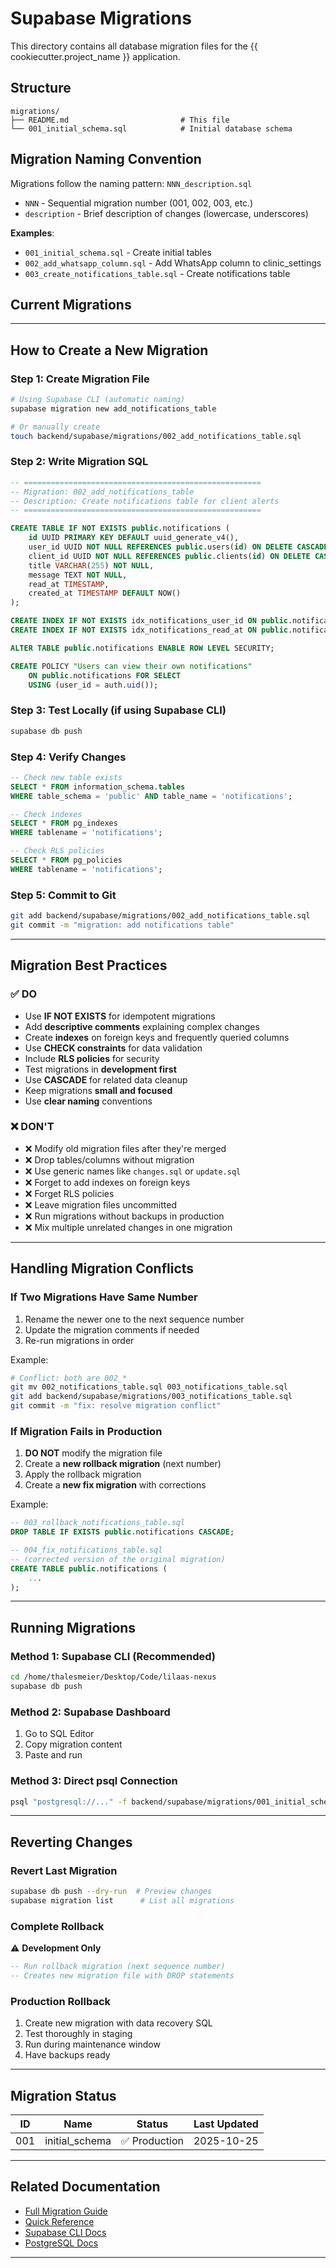 # Supabase Migrations

This directory contains all database migration files for the {{ cookiecutter.project_name }} application.

## Structure

```
migrations/
├── README.md                         # This file
└── 001_initial_schema.sql            # Initial database schema
```

## Migration Naming Convention

Migrations follow the naming pattern: `NNN_description.sql`

- `NNN` - Sequential migration number (001, 002, 003, etc.)
- `description` - Brief description of changes (lowercase, underscores)

**Examples**:
- `001_initial_schema.sql` - Create initial tables
- `002_add_whatsapp_column.sql` - Add WhatsApp column to clinic_settings
- `003_create_notifications_table.sql` - Create notifications table

## Current Migrations

---

## How to Create a New Migration

### Step 1: Create Migration File

```bash
# Using Supabase CLI (automatic naming)
supabase migration new add_notifications_table

# Or manually create
touch backend/supabase/migrations/002_add_notifications_table.sql
```

### Step 2: Write Migration SQL

```sql
-- =====================================================
-- Migration: 002_add_notifications_table
-- Description: Create notifications table for client alerts
-- =====================================================

CREATE TABLE IF NOT EXISTS public.notifications (
    id UUID PRIMARY KEY DEFAULT uuid_generate_v4(),
    user_id UUID NOT NULL REFERENCES public.users(id) ON DELETE CASCADE,
    client_id UUID NOT NULL REFERENCES public.clients(id) ON DELETE CASCADE,
    title VARCHAR(255) NOT NULL,
    message TEXT NOT NULL,
    read_at TIMESTAMP,
    created_at TIMESTAMP DEFAULT NOW()
);

CREATE INDEX IF NOT EXISTS idx_notifications_user_id ON public.notifications(user_id);
CREATE INDEX IF NOT EXISTS idx_notifications_read_at ON public.notifications(read_at);

ALTER TABLE public.notifications ENABLE ROW LEVEL SECURITY;

CREATE POLICY "Users can view their own notifications"
    ON public.notifications FOR SELECT
    USING (user_id = auth.uid());
```

### Step 3: Test Locally (if using Supabase CLI)

```bash
supabase db push
```

### Step 4: Verify Changes

```sql
-- Check new table exists
SELECT * FROM information_schema.tables 
WHERE table_schema = 'public' AND table_name = 'notifications';

-- Check indexes
SELECT * FROM pg_indexes 
WHERE tablename = 'notifications';

-- Check RLS policies
SELECT * FROM pg_policies 
WHERE tablename = 'notifications';
```

### Step 5: Commit to Git

```bash
git add backend/supabase/migrations/002_add_notifications_table.sql
git commit -m "migration: add notifications table"
```

---

## Migration Best Practices

### ✅ DO

- Use **IF NOT EXISTS** for idempotent migrations
- Add **descriptive comments** explaining complex changes
- Create **indexes** on foreign keys and frequently queried columns
- Use **CHECK constraints** for data validation
- Include **RLS policies** for security
- Test migrations in **development first**
- Use **CASCADE** for related data cleanup
- Keep migrations **small and focused**
- Use **clear naming** conventions

### ❌ DON'T

- ❌ Modify old migration files after they're merged
- ❌ Drop tables/columns without migration
- ❌ Use generic names like `changes.sql` or `update.sql`
- ❌ Forget to add indexes on foreign keys
- ❌ Forget RLS policies
- ❌ Leave migration files uncommitted
- ❌ Run migrations without backups in production
- ❌ Mix multiple unrelated changes in one migration

---

## Handling Migration Conflicts

### If Two Migrations Have Same Number

1. Rename the newer one to the next sequence number
2. Update the migration comments if needed
3. Re-run migrations in order

Example:
```bash
# Conflict: both are 002_*
git mv 002_notifications_table.sql 003_notifications_table.sql
git add backend/supabase/migrations/003_notifications_table.sql
git commit -m "fix: resolve migration conflict"
```

### If Migration Fails in Production

1. **DO NOT** modify the migration file
2. Create a **new rollback migration** (next number)
3. Apply the rollback migration
4. Create a **new fix migration** with corrections

Example:
```sql
-- 003_rollback_notifications_table.sql
DROP TABLE IF EXISTS public.notifications CASCADE;

-- 004_fix_notifications_table.sql
-- (corrected version of the original migration)
CREATE TABLE public.notifications (
    ...
);
```

---

## Running Migrations

### Method 1: Supabase CLI (Recommended)

```bash
cd /home/thalesmeier/Desktop/Code/lilaas-nexus
supabase db push
```

### Method 2: Supabase Dashboard

1. Go to SQL Editor
2. Copy migration content
3. Paste and run

### Method 3: Direct psql Connection

```bash
psql "postgresql://..." -f backend/supabase/migrations/001_initial_schema.sql
```

---

## Reverting Changes

### Revert Last Migration

```bash
supabase db push --dry-run  # Preview changes
supabase migration list      # List all migrations
```

### Complete Rollback

⚠️ **Development Only**

```sql
-- Run rollback migration (next sequence number)
-- Creates new migration file with DROP statements
```

### Production Rollback

1. Create new migration with data recovery SQL
2. Test thoroughly in staging
3. Run during maintenance window
4. Have backups ready

---

## Migration Status

| ID | Name | Status | Last Updated |
|----|------|--------|--------------|
| 001 | initial_schema | ✅ Production | 2025-10-25 |

---

## Related Documentation

- [Full Migration Guide](../../MIGRATION_GUIDE.md)
- [Quick Reference](../../QUICK_MIGRATION_REFERENCE.md)
- [Supabase CLI Docs](https://supabase.com/docs/guides/cli)
- [PostgreSQL Docs](https://www.postgresql.org/docs/)

---